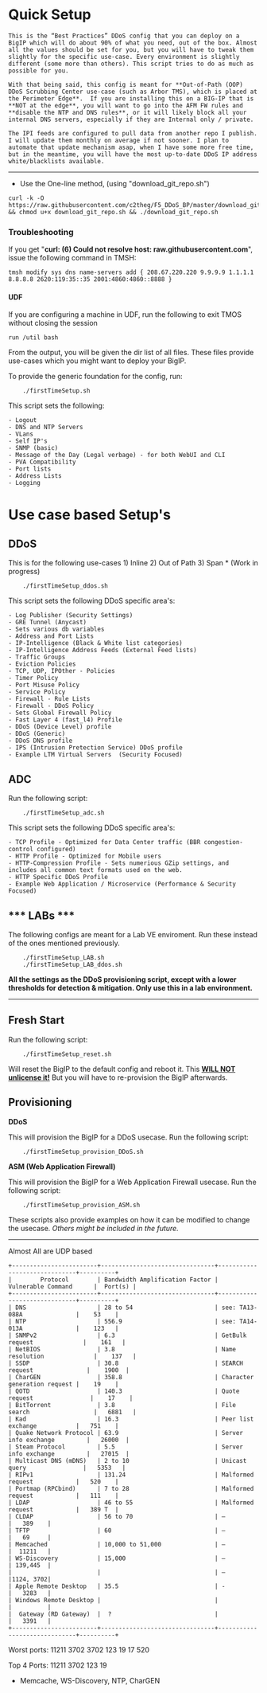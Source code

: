 <h1>Quick Setup</h1>

    This is the “Best Practices” DDoS config that you can deploy on a BigIP which will do about 90% of what you need, out of the box. Almost all the values should be set for you, but you will have to tweak them slightly for the specific use-case. Every environment is slightly different (some more than others). This script tries to do as much as possible for you.
 
    With that being said, this config is meant for **Out-of-Path (OOP) DDoS Scrubbing Center use-case (such as Arbor TMS), which is placed at the Perimeter Edge**.  If you are installing this on a BIG-IP that is **NOT at the edge**, you will want to go into the AFM FW rules and **disable the NTP and DNS rules**, or it will likely block all your internal DNS servers, especially if they are Internal only / private. 

	The IPI feeds are configured to pull data from another repo I publish. I will update them monthly on average if not sooner. I plan to automate that update mechanism asap, when I have some more free time, but in the meantime, you will have the most up-to-date DDoS IP address white/blacklists available. 


<hr> 

- Use the One-line method, (using "download_git_repo.sh")
```
curl -k -O https://raw.githubusercontent.com/c2theg/F5_DDoS_BP/master/download_git_repo.sh && chmod u+x download_git_repo.sh && ./download_git_repo.sh
```


<h3>Troubleshooting</h3>
If you get "<b>curl: (6) Could not resolve host: raw.githubusercontent.com</b>", issue the following command in TMSH: 

```
tmsh modify sys dns name-servers add { 208.67.220.220 9.9.9.9 1.1.1.1 8.8.8.8 2620:119:35::35 2001:4860:4860::8888 }
```

<h4>UDF</h4>
If you are configuring a machine in UDF, run the following to exit TMOS without closing the session

```
run /util bash
```

From the output, you will be given the dir list of all files. These files provide use-cases which you might want to deploy your BigIP.

To provide the generic foundation for the config, run:
```
    ./firstTimeSetup.sh
```

This script sets the following:
```
- Logout
- DNS and NTP Servers
- VLans
- Self IP's
- SNMP (basic)
- Message of the Day (Legal verbage) - for both WebUI and CLI
- PVA Compatibility
- Port lists
- Address Lists
- Logging
```

<h1>Use case based Setup's</h1>

<h2>DDoS</h2>
This is for the following use-cases
1) Inline
2) Out of Path
3) Span * (Work in progress)

```
    ./firstTimeSetup_ddos.sh
```
This script sets the following DDoS specific area's:
```
- Log Publisher (Security Settings)
- GRE Tunnel (Anycast)
- Sets various db variables
- Address and Port Lists
- IP-Intelligence (Black & White list categories)
- IP-Intelligence Address Feeds (External Feed lists)
- Traffic Groups
- Eviction Policies
- TCP, UDP, IPOther - Policies
- Timer Policy
- Port Misuse Policy
- Service Policy
- Firewall - Rule Lists
- Firewall - DDoS Policy
- Sets Global Firewall Policy
- Fast Layer 4 (fast_l4) Profile
- DDoS (Device Level) profile
- DDoS (Generic)
- DDoS DNS profile
- IPS (Intrusion Pretection Service) DDoS profile
- Example LTM Virtual Servers  (Security Focused)
```


<h2>ADC</h2>

Run the following script:
```
    ./firstTimeSetup_adc.sh
```

This script sets the following DDoS specific area's:
```
- TCP Profile - Optimized for Data Center traffic (BBR congestion-control configured)
- HTTP Profile - Optimized for Mobile users
- HTTP-Compression Profile - Sets numerious GZip settings, and includes all common text formats used on the web. 
- HTTP Specific DDoS Profile
- Example Web Application / Microservice (Performance & Security Focused)
```


<h2>*** LABs *** </h2>
The following configs are meant for a Lab VE enviroment. Run these instead of the ones mentioned previously. 

```
    ./firstTimeSetup_LAB.sh
    ./firstTimeSetup_LAB_ddos.sh
```

<b>All the settings as the DDoS provisioning script, except with a lower thresholds for detection & mitigation. Only use this in a lab environment. </b>


<hr />

<h2>Fresh Start</h2>

Run the following script:
```
    ./firstTimeSetup_reset.sh
```
Will reset the BigIP to the default config and reboot it. This <b><u>WILL NOT unlicense it!</u></b> But you will have to re-provision the BigIP afterwards.


<h2>Provisioning</h2>

<b>DDoS</b>

This will provision the BigIP for a DDoS usecase. Run the following script:
```
    ./firstTimeSetup_provision_DDoS.sh
```

<b>ASM (Web Application Firewall)</b>

This will provision the BigIP for a Web Application Firewall usecase.  Run the following script:
```
    ./firstTimeSetup_provision_ASM.sh
```

These scripts also provide examples on how it can be modified to change the usecase. <i>Others might be included in the future. </i>

<hr />


Almost All are UDP based
```
+------------------------+--------------------------------+------------------------------+----------+
|        Protocol        | Bandwidth Amplification Factor |      Vulnerable Command      |  Port(s) |
+------------------------+--------------------------------+------------------------------+----------+
| DNS                    | 28 to 54                       | see: TA13-088A               |    53    |
| NTP                    | 556.9                          | see: TA14-013A               |    123   |
| SNMPv2                 | 6.3                            | GetBulk request              |    161   |
| NetBIOS                | 3.8                            | Name resolution              |    137   |
| SSDP                   | 30.8                           | SEARCH request               |    1900  |
| CharGEN                | 358.8                          | Character generation request |    19    |
| QOTD                   | 140.3                          | Quote request                |    17    |
| BitTorrent             | 3.8                            | File search                  |   6881   |
| Kad                    | 16.3                           | Peer list exchange           |   751    |
| Quake Network Protocol | 63.9                           | Server info exchange         |   26000  |
| Steam Protocol         | 5.5                            | Server info exchange         |   27015  |
| Multicast DNS (mDNS)   | 2 to 10                        | Unicast query                |   5353   |
| RIPv1                  | 131.24                         | Malformed request            |   520    |
| Portmap (RPCbind)      | 7 to 28                        | Malformed request            |   111    |
| LDAP                   | 46 to 55                       | Malformed request            |   389 T  |
| CLDAP                  | 56 to 70                       | —                            |   389    |
| TFTP                   | 60                             | —                            |   69     |
| Memcached              | 10,000 to 51,000               | —                            |  11211   |
| WS-Discovery           | 15,000                         | —                            | 139,445  |
|                        |                                | —                            |1124, 3702|
| Apple Remote Desktop   | 35.5                           | -                            |   3283   |
| Windows Remote Desktop |                                |                              |          |
|  Gateway (RD Gateway)  |  ?                             |                              |   3391   |
+------------------------+--------------------------------+------------------------------+----------+
```

 Worst ports: 11211 3702 3702 123 19 17 520
 
 Top 4 Ports: 11211 3702 123 19
 - Memcache, WS-Discovery, NTP, CharGEN
